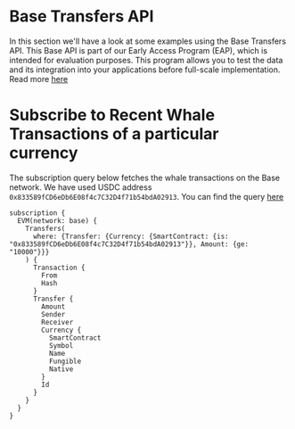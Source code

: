 # Base Transfers API

In this section we'll have a look at some examples using the Base Transfers API.
This Base API is part of our Early Access Program (EAP), which is intended for evaluation purposes.
This program allows you to test the data and its integration into your applications before full-scale implementation. Read more [here](https://docs.bitquery.io/docs/graphql/dataset/EAP/)

# Subscribe to Recent Whale Transactions of a particular currency

The subscription query below fetches the whale transactions on the Base network. We have used USDC address `0x833589fCD6eDb6E08f4c7C32D4f71b54bdA02913`. You can find the query [here](https://ide.bitquery.io/Whale-transfers-of-USDC-on-base#)

```
subscription {
  EVM(network: base) {
    Transfers(
      where: {Transfer: {Currency: {SmartContract: {is: "0x833589fCD6eDb6E08f4c7C32D4f71b54bdA02913"}}, Amount: {ge: "10000"}}}
    ) {
      Transaction {
        From
        Hash
      }
      Transfer {
        Amount
        Sender
        Receiver
        Currency {
          SmartContract
          Symbol
          Name
          Fungible
          Native
        }
        Id
      }
    }
  }
}



```
